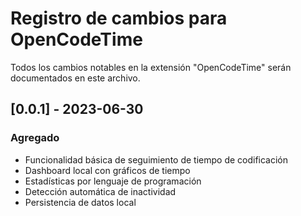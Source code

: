 # Registro de cambios para OpenCodeTime

Todos los cambios notables en la extensión "OpenCodeTime" serán documentados en este archivo.

## [0.0.1] - 2023-06-30

### Agregado
- Funcionalidad básica de seguimiento de tiempo de codificación
- Dashboard local con gráficos de tiempo
- Estadísticas por lenguaje de programación
- Detección automática de inactividad
- Persistencia de datos local